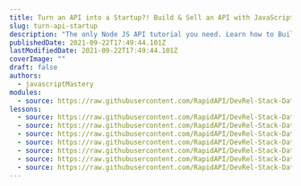 ```yaml
---
title: Turn an API into a Startup?! Build & Sell an API with JavaScript
slug: turn-api-startup
description: "The only Node JS API tutorial you need. Learn how to Build and Deploy your own fully custom JavaScript API with Node and Express from scratch. Once you've learned that, I'll teach you how to put it on a platform called RapidAPI, set the pricing tiers, start selling, and finally, build a business around it."
publishedDate: 2021-09-22T17:49:44.101Z
lastModifiedDate: 2021-09-22T17:49:44.101Z
coverImage: ""
draft: false
authors:
  - javascriptMastery
modules:
  - source: https://raw.githubusercontent.com/RapidAPI/DevRel-Stack-Data/dev/lms/courses/turn-api-startup/index.md
lessons:
  - source: https://raw.githubusercontent.com/RapidAPI/DevRel-Stack-Data/dev/lms/courses/turn-api-startup/intro.md
  - source: https://raw.githubusercontent.com/RapidAPI/DevRel-Stack-Data/dev/lms/courses/turn-api-startup/about-apis-and-setup.md
  - source: https://raw.githubusercontent.com/RapidAPI/DevRel-Stack-Data/dev/lms/courses/turn-api-startup/create-server.md
  - source: https://raw.githubusercontent.com/RapidAPI/DevRel-Stack-Data/dev/lms/courses/turn-api-startup/adding-endpoints.md
  - source: https://raw.githubusercontent.com/RapidAPI/DevRel-Stack-Data/dev/lms/courses/turn-api-startup/deployment-preparation.md
  - source: https://raw.githubusercontent.com/RapidAPI/DevRel-Stack-Data/dev/lms/courses/turn-api-startup/hosting.md
  - source: https://raw.githubusercontent.com/RapidAPI/DevRel-Stack-Data/dev/lms/courses/turn-api-startup/rapidapi-marketplace.md
---
```

